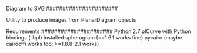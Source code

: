 Diagram to SVG
######################

Utility to produce images from PlanarDiagram objects

Requirements
######################
Python 2.7
plCurve with Python bindings (libpl) installed
spherogram (==1.6.1 works fine)
pycairo (maybe cairocffi works too; >=1.8.8-2.1 works)
